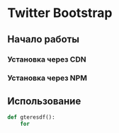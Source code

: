 #  Twitter Bootstrap

## Начало работы

### Установка через CDN

### Установка через NPM

## Использование

``` python
def gteresdf():
    for 
```